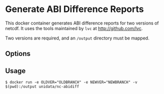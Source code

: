 # Generate ABI Difference Reports

This docker container generates ABI difference reports for two versions of netcdf.  It uses the tools maintained by `lvc` at http://github.com/lvc.

Two versions are required, and an `/output` directory must be mapped.

## Options

## Usage

    $ docker run -e OLDVER="OLDBRANCH" -e NEWVER="NEWBRANCH" -v $(pwd):/output unidata/nc-abidiff
    

